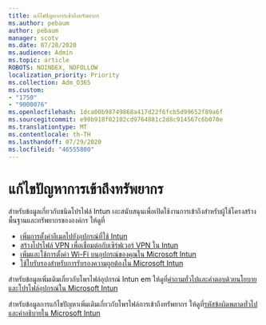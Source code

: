 ```yaml
---
title: แก้ไขปัญหาการเข้าถึงทรัพยากร
ms.author: pebaum
author: pebaum
manager: scotv
ms.date: 07/28/2020
ms.audience: Admin
ms.topic: article
ROBOTS: NOINDEX, NOFOLLOW
localization_priority: Priority
ms.collection: Adm_O365
ms.custom:
- "1750"
- "9000076"
ms.openlocfilehash: 1dca00b98749868a417d22f6fcb5d99652f89a6f
ms.sourcegitcommit: e90b918f02102cd9764881c2d8c914567c6b070e
ms.translationtype: MT
ms.contentlocale: th-TH
ms.lasthandoff: 07/29/2020
ms.locfileid: "46555800"
---
```

# <a name="troubleshoot-resource-access-issues"></a>แก้ไขปัญหาการเข้าถึงทรัพยากร

สําหรับข้อมูลเกี่ยวกับชนิดโปรไฟล์ Intun เอะสนับสนุนเพื่อเปิดใช้งานการเข้าถึงสําหรับผู้ใช้โครงสร้างพื้นฐานและทรัพยากรขององค์กร ให้ดูที่

- [เพิ่มการตั้งค่าอีเมลไปยังอุปกรณ์ที่ใช้ Intun](https://docs.microsoft.com/intune/email-settings-configure)
- [สร้างโปรไฟล์ VPN เพื่อเชื่อมต่อกับเซิร์ฟเวอร์ VPN ใน Intun](https://docs.microsoft.com/intune/vpn-settings-configure)
- [เพิ่มและใช้การตั้งค่า Wi-Fi บนอุปกรณ์ของคุณใน Microsoft Intun](https://docs.microsoft.com/intune/wi-fi-settings-configure)
- [ใช้ใบรับรองสําหรับการรับรองความถูกต้องใน Microsoft Intun](https://docs.microsoft.com/intune/certificates-configure)

สําหรับข้อมูลเพิ่มเติมเกี่ยวกับโพรไฟล์อุปกรณ์ Intun em ให้ดูที่[คําถามทั่วไปและคําตอบด้วยนโยบายและโปรไฟล์อุปกรณ์ใน Microsoft Intun](https://docs.microsoft.com/intune/device-profile-troubleshoot)

สําหรับข้อมูลการแก้ไขปัญหาเพิ่มเติมเกี่ยวกับโพรไฟล์การเข้าถึงทรัพยากร ให้ดูที่[รหัสข้อผิดพลาดทั่วไปและคําอธิบายใน Microsoft Intun](https://docs.microsoft.com/intune/troubleshoot-company-resource-access-problems)